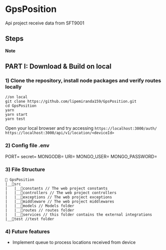 # GpsPosition

Api project receive data from SFT9001

## Steps

**Note**

## PART I: Download & Build on local

### 1) Clone the repository, install node packages and verify routes locally

```
//on local
git clone https://github.com/lipemiranda159/GpsPosition.git
cd GpsPosition
yarn
yarn start
yarn test
```

Open your local browser and try accessing
`https://localhost:3000/auth/`
`https://localhost:3000/api/v1/location/<deviceId>`

### 2) Config file .env

PORT=
secret=
MONGODB=
URI=
MONGO_USER=
MONGO_PASSWORD=

### 3) File Structure

```
📁 GpsPosition
|__📁src
|   |__📁constants // The web project constants
|   |__📁controllers // The web project controllers
|   |__📁exceptions // The web project exceptions
|   |__📁middleware // The web project middlewares
|   |__📁models // Models folder
|   |__📁routes // routes folder
|   |__📁services // this folder contains the external integrations
|__📁test //test folder
```

### 4) Future features

- Implement queue to process locations received from device

